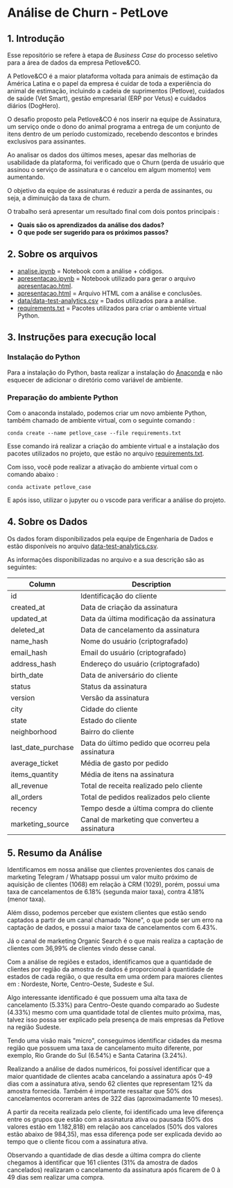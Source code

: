 # **Análise de Churn - PetLove**

## **1. Introdução**
Esse repositório se refere à etapa de *Business Case* do processo seletivo para a área de dados da empresa Petlove&CO.

A Petlove&CO é a maior plataforma voltada para animais de estimação da América Latina e o papel da empresa é cuidar de toda a experiência do animal de estimação, incluindo a cadeia de suprimentos (Petlove), cuidados de saúde (Vet Smart), gestão empresarial (ERP por Vetus) e cuidados diários (DogHero).

O desafio proposto pela Petlove&CO é nos inserir na equipe de Assinatura, um serviço onde o dono do animal programa a entrega de um conjunto de itens dentro de um período customizado, recebendo descontos e brindes exclusivos para assinantes.

Ao analisar os dados dos últimos meses, apesar das melhorias de usabilidade da plataforma, foi verificado que o Churn (perda de usuário que assinou o serviço de assinatura e o cancelou em algum momento) vem aumentando.

O objetivo da equipe de assinaturas é reduzir a perda de assinantes, ou seja, a diminuição da taxa de churn.

O trabalho será apresentar um resultado final com dois pontos principais :
- **Quais são os aprendizados da análise dos dados?**
- **O que pode ser sugerido para os próximos passos?**

## **2. Sobre os arquivos**
- [analise.ipynb](analise.ipynb) = Notebook com a análise + códigos.
- [apresentacao.ipynb](apresentacao.ipynb) = Notebook utilizado para gerar o arquivo [apresentacao.html](apresentacao.html).
- [apresentacao.html](apresentacao.html) = Arquivo HTML com a análise e conclusões.
- [data/data-test-analytics.csv](data/data-test-analytics.csv) = Dados utilizados para a análise.
- [requirements.txt](requirements.txt) = Pacotes utilizados para criar o ambiente virtual Python.

## **3. Instruções para execução local**

### **Instalação do Python**
Para a instalação do Python, basta realizar a instalação do [Anaconda](https://www.anaconda.com/download/) e não esquecer de adicionar o diretório como variável de ambiente.

### **Preparação do ambiente Python**
Com o anaconda instalado, podemos criar um novo ambiente Python, também chamado de ambiente virtual, com o seguinte comando :

```
conda create --name petlove_case --file requirements.txt
```

Esse comando irá realizar a criação do ambiente virtual e a instalação dos pacotes utilizados no projeto, que estão no arquivo [requirements.txt](requirements.txt).

Com isso, você pode realizar a ativação do ambiente virtual com o comando abaixo :

```
conda activate petlove_case
```

E após isso, utilizar o jupyter ou o vscode para verificar a análise do projeto.

## **4. Sobre os Dados**
Os dados foram disponibilizados pela equipe de Engenharia de Dados e estão disponíveis no arquivo [data-test-analytics.csv](data/data-test-analytics.csv).

As informações disponibilizadas no arquivo e a sua descrição são as seguintes:

|Column|Description|
|---|---|
|id|Identificação do cliente|
|created_at|Data de criação da assinatura|
|updated_at|Data da última modificação da assinatura|
|deleted_at|Data de cancelamento da assinatura|
|name_hash|Nome do usuário (criptografado)|
|email_hash|Email do usuário (criptografado)|
|address_hash|Endereço do usuário (criptografado)|
|birth_date|Data de aniversário do cliente|
|status|Status da assinatura|
|version|Versão da assinatura|
|city|Cidade do cliente|
|state|Estado do cliente|
|neighborhood|Bairro do cliente|
|last_date_purchase|Data do último pedido que ocorreu pela assinatura|
|average_ticket|Média de gasto por pedido|
|items_quantity|Média de itens na assinatura|
|all_revenue|Total de receita realizado pelo cliente|
|all_orders|Total de pedidos realizados pelo cliente|
|recency|Tempo desde a última compra do cliente|
|marketing_source|Canal de marketing que converteu a assinatura|

## **5. Resumo da Análise**
Identificamos em nossa análise que clientes provenientes dos canais de marketing Telegram / Whatsapp possui um valor muito próximo de aquisição de clientes (1068) em relação à CRM (1029), porém, possui uma taxa de cancelamentos de 6.18% (segunda maior taxa), contra 4.18% (menor taxa).

Além disso, podemos perceber que existem clientes que estão sendo captados a partir de um canal chamado "None", o que pode ser um erro na captação de dados, e possui a maior taxa de cancelamentos com 6.43%.

Já o canal de marketing Organic Search é o que mais realiza a captação de clientes com 36,99% de clientes vindo desse canal.

Com a análise de regiões e estados, identificamos que a quantidade de clientes por região da amostra de dados é proporcional à quantidade de estados de cada região, o que resulta em uma ordem para maiores clientes em : Nordeste, Norte, Centro-Oeste, Sudeste e Sul.

Algo interessante identificado é que possuem uma alta taxa de cancelamento (5.33%) para Centro-Oeste quando comparado ao Sudeste (4.33%) mesmo com uma quantidade total de clientes muito próxima, mas, talvez isso possa ser explicado pela presença de mais empresas da Petlove na região Sudeste.

Tendo uma visão mais "micro", conseguimos identificar cidades da mesma região que possuem uma taxa de cancelamento muito diferente, por exemplo, Rio Grande do Sul (6.54%) e Santa Catarina (3.24%).

Realizando a análise de dados numéricos, foi possível identificar que a maior quantidade de clientes acaba cancelando a assinatura após 0-49 dias com a assinatura ativa, sendo 62 clientes que representam 12% da amostra fornecida. Também é importante ressaltar que 50% dos cancelamentos ocorreram antes de 322 dias (aproximadamente 10 meses).

A partir da receita realizada pelo cliente, foi identificado uma leve diferença entre os grupos que estão com a assinatura ativa ou pausada (50% dos valores estão em 1.182,818) em relação aos cancelados (50% dos valores estão abaixo de 984,35), mas essa diferença pode ser explicada devido ao tempo que o cliente ficou com a assinatura ativa.

Observando a quantidade de dias desde a última compra do cliente chegamos à identificar que 161 clientes (31% da amostra de dados cancelados) realizaram o cancelamento da assinatura após ficarem de 0 à 49 dias sem realizar uma compra.